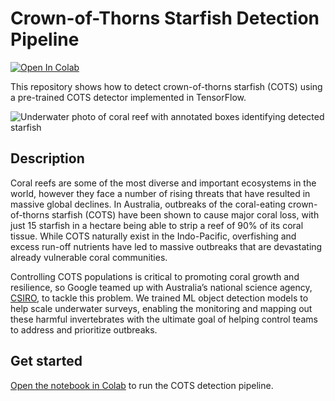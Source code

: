 # Crown-of-Thorns Starfish Detection Pipeline

[![Open In Colab](https://colab.research.google.com/assets/colab-badge.svg)](https://colab.research.google.com/github/tensorflow/models/blob/master/official/projects/cots_detector/crown_of_thorns_starfish_detection_pipeline.ipynb?force_crab_mode=1)

This repository shows how to detect crown-of-thorns starfish (COTS) using a
pre-trained COTS detector implemented in TensorFlow.

![Underwater photo of coral reef with annotated boxes identifying detected
starfish](https://storage.googleapis.com/download.tensorflow.org/data/cots_detection/COTS_detected_sample.png)

## Description

Coral reefs are some of the most diverse and important ecosystems in the world,
however they face a number of rising threats that have resulted in massive
global declines. In Australia, outbreaks of the coral-eating crown-of-thorns
starfish (COTS) have been shown to cause major coral loss, with just 15 starfish
in a hectare being able to strip a reef of 90% of its coral tissue. While COTS
naturally exist in the Indo-Pacific, overfishing and excess run-off nutrients
have led to massive outbreaks that are devastating already vulnerable coral
communities.

Controlling COTS populations is critical to promoting coral growth and
resilience, so Google teamed up with Australia’s national science agency,
[CSIRO](https://www.csiro.au/en/), to tackle this problem. We trained ML object
detection models to help scale underwater surveys, enabling the monitoring and
mapping out these harmful invertebrates with the ultimate goal of helping
control teams to address and prioritize outbreaks.

## Get started

[Open the notebook in Colab](https://colab.research.google.com/github/tensorflow/models/blob/master/official/projects/cots_detector/crown_of_thorns_starfish_detection_pipeline.ipynb?force_crab_mode=1)
to run the COTS detection pipeline.
